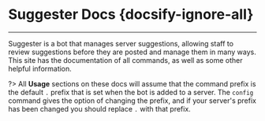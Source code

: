 # Suggester Docs {docsify-ignore-all}
---
Suggester is a bot that manages server suggestions, allowing staff to review suggestions before they are posted and manage them in many ways. This site has the documentation of all commands, as well as some other helpful information.

?> All **Usage** sections on these docs will assume that the command prefix is the default `.` prefix that is set when the bot is added to a server. The `config` command gives the option of changing the prefix, and if your server's prefix has been changed you should replace `.` with that prefix.
